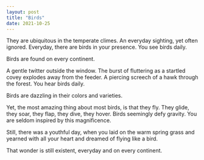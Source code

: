 ```yaml
---
layout: post
title: "Birds"
date: 2021-10-25
---
```


They are ubiquitous in the temperate climes. An everyday sighting, yet often ignored.
Everyday, there are birds in your presence. You see birds daily.

Birds are found on every continent.

A gentle twitter outside the window.
The burst of fluttering as a startled covey explodes away from the feeder.
A piercing screech of a hawk through the forest. You hear birds daily.

Birds are dazzling in their colors and varieties. 

Yet, the most amazing thing about most birds, is that they fly. They glide, they soar, they flap, they dive, they hover. Birds seemingly defy gravity. You are seldom inspired by this magnificence.

Still, there was a youthful day, when you laid on the warm spring grass and yearned with all your heart and dreamed of flying like a bird. 

That wonder is still existent, everyday and on every continent.  
